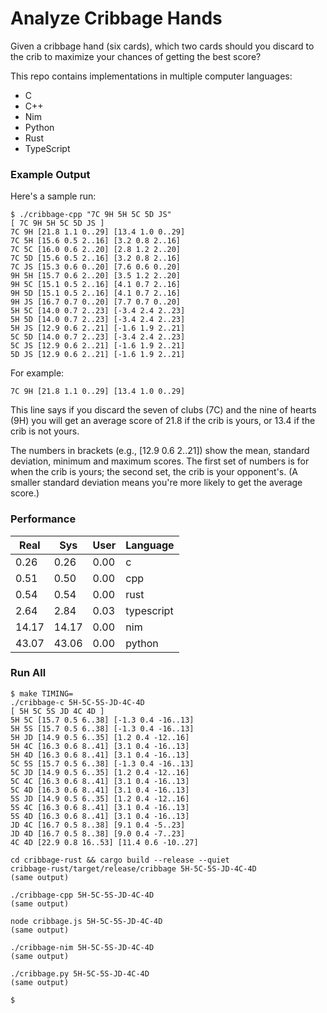 # Analyze Cribbage Hands

Given a cribbage hand (six cards), which two cards should you discard to the
crib to maximize your chances of getting the best score?

This repo contains implementations in multiple computer languages:

* C
* C++
* Nim
* Python
* Rust
* TypeScript

### Example Output

Here's a sample run:

```
$ ./cribbage-cpp "7C 9H 5H 5C 5D JS"
[ 7C 9H 5H 5C 5D JS ]
7C 9H [21.8 1.1 0..29] [13.4 1.0 0..29]
7C 5H [15.6 0.5 2..16] [3.2 0.8 2..16]
7C 5C [16.0 0.6 2..20] [2.8 1.2 2..20]
7C 5D [15.6 0.5 2..16] [3.2 0.8 2..16]
7C JS [15.3 0.6 0..20] [7.6 0.6 0..20]
9H 5H [15.7 0.6 2..20] [3.5 1.2 2..20]
9H 5C [15.1 0.5 2..16] [4.1 0.7 2..16]
9H 5D [15.1 0.5 2..16] [4.1 0.7 2..16]
9H JS [16.7 0.7 0..20] [7.7 0.7 0..20]
5H 5C [14.0 0.7 2..23] [-3.4 2.4 2..23]
5H 5D [14.0 0.7 2..23] [-3.4 2.4 2..23]
5H JS [12.9 0.6 2..21] [-1.6 1.9 2..21]
5C 5D [14.0 0.7 2..23] [-3.4 2.4 2..23]
5C JS [12.9 0.6 2..21] [-1.6 1.9 2..21]
5D JS [12.9 0.6 2..21] [-1.6 1.9 2..21]
```

For example:

```
7C 9H [21.8 1.1 0..29] [13.4 1.0 0..29]
```

This line says if you discard the seven of clubs (7C) and the nine of hearts
(9H) you will get an average score of 21.8 if the crib is yours, or 13.4 if
the crib is not yours.

The numbers in brackets (e.g., [12.9 0.6 2..21]) show the mean, standard
deviation, minimum and maximum scores.  The first set of numbers is for when
the crib is yours; the second set, the crib is your opponent's.  (A smaller
standard deviation means you're more likely to get the average score.)

### Performance

| Real | Sys | User | Language |
| --- | --- | --- | --- |
| 0.26 | 0.26 | 0.00 | c |
| 0.51 | 0.50 | 0.00 | cpp |
| 0.54 | 0.54 | 0.00 | rust |
| 2.64 | 2.84 | 0.03 | typescript |
| 14.17 | 14.17 | 0.00 | nim |
| 43.07 | 43.06 | 0.00 | python |

### Run All

```
$ make TIMING=
./cribbage-c 5H-5C-5S-JD-4C-4D
[ 5H 5C 5S JD 4C 4D ]
5H 5C [15.7 0.5 6..38] [-1.3 0.4 -16..13]
5H 5S [15.7 0.5 6..38] [-1.3 0.4 -16..13]
5H JD [14.9 0.5 6..35] [1.2 0.4 -12..16]
5H 4C [16.3 0.6 8..41] [3.1 0.4 -16..13]
5H 4D [16.3 0.6 8..41] [3.1 0.4 -16..13]
5C 5S [15.7 0.5 6..38] [-1.3 0.4 -16..13]
5C JD [14.9 0.5 6..35] [1.2 0.4 -12..16]
5C 4C [16.3 0.6 8..41] [3.1 0.4 -16..13]
5C 4D [16.3 0.6 8..41] [3.1 0.4 -16..13]
5S JD [14.9 0.5 6..35] [1.2 0.4 -12..16]
5S 4C [16.3 0.6 8..41] [3.1 0.4 -16..13]
5S 4D [16.3 0.6 8..41] [3.1 0.4 -16..13]
JD 4C [16.7 0.5 8..38] [9.1 0.4 -5..23]
JD 4D [16.7 0.5 8..38] [9.0 0.4 -7..23]
4C 4D [22.9 0.8 16..53] [11.4 0.6 -10..27]

cd cribbage-rust && cargo build --release --quiet
cribbage-rust/target/release/cribbage 5H-5C-5S-JD-4C-4D
(same output)

./cribbage-cpp 5H-5C-5S-JD-4C-4D
(same output)

node cribbage.js 5H-5C-5S-JD-4C-4D
(same output)

./cribbage-nim 5H-5C-5S-JD-4C-4D
(same output)

./cribbage.py 5H-5C-5S-JD-4C-4D
(same output)

$
```
